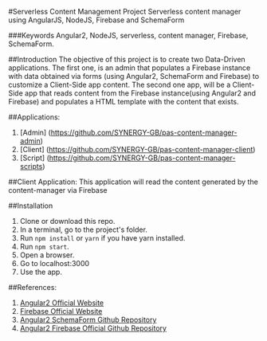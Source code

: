 #Serverless Content Management Project
Serverless content manager using AngularJS, NodeJS, Firebase and SchemaForm

###Keywords
Angular2, NodeJS, serverless, content manager, Firebase, SchemaForm.

##Introduction
The objective of this project is to create two Data-Driven applications.
The first one, is an admin that populates a Firebase instance with data
obtained via forms (using Angular2, SchemaForm and Firebase) to customize 
a Client-Side app content. The second one app, will be a Client-Side app
that reads content from the Firebase instance(using Angular2 and Firebase)
and populates a HTML template with the content that exists.

##Applications:
1. [Admin] (https://github.com/SYNERGY-GB/pas-content-manager-admin)
2. [Client] (https://github.com/SYNERGY-GB/pas-content-manager-client)
3. [Script] (https://github.com/SYNERGY-GB/pas-content-manager-scripts)

##Client Application:
This application will read the content generated by the content-manager via Firebase

##Installation
1. Clone or download this repo.
2. In a terminal, go to the project's folder.
3. Run `npm install` or `yarn` if you have yarn installed.
4. Run `npm start`.
5. Open a browser.
6. Go to localhost:3000
7. Use the app.

##References:
1. [Angular2 Official Website](https://angular.io/ "Angular2 Official Website")
2. [Firebase Official Website](https://firebase.google.com/ "Firebase Official Website")
3. [Angular2 SchemaForm Github Repository](https://github.com/makinacorpus/angular2-schema-form "Angular2 SchemaForm Repo")
4. [Angular2 Firebase Official Github Repository](https://github.com/angular/angularfire2 "Angular2 Firebase Official Repo")
